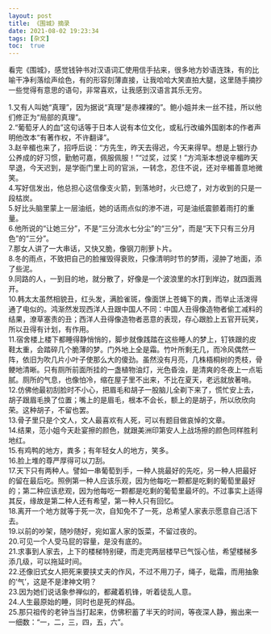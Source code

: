 ```yaml
---
layout: post
title: 《围城》摘录
date: 2021-08-02 19:23:34
tags: [杂文]
toc:  true
---
```


看完《围城》，感觉钱钟书对汉语词汇使用信手拈来，很多地方妙语连珠，有的比喻干净利落绘声绘色，有的形容刻薄直接，让我哈哈大笑直拍大腿，这里随手摘抄一些觉得有意思的语句，非常喜欢，让我感到汉语言其乐无穷。  

1.又有人叫她“真理”，因为据说“真理”是赤裸裸的”。鲍小姐并未一丝不挂，所以他们修正为“局部的真理”。  
2.“葡萄牙人的血”这句话等于日本人说有本位文化，或私行改编外国剧本的作者声明他改本“有著作权，不许翻译”。  
3.赵辛楣也来了，招呼后说：“方先生，昨天去得迟，今天来得早。想是上银行办公养成的好习惯，勤勉可嘉，佩服佩服！”“过奖，过奖！”方鸿渐本想说辛楣昨天早退，今天迟到，是学衙门里上司的官派，一转念，忍住不说，还对辛楣善意地微笑。  
4.写好信发出，他总担心这信像支火箭，到落地时，火已熄了，对方收到的只是一段枯炭。  
5.好比头脑里蒙上一层油纸，她的话雨点似的渗不进，可是油纸震颤着雨打的重量。  
6.他所说的“让她三分”，不是“三分流水七分尘”的“三分”，而是“天下只有三分月色”的“三分”。  
7.那女人讲了一大串话，又快又脆，像钢刀削萝卜片。  
8.冬的雨点，不致把自己的脸摧毁得衰败，只像清明时节的梦雨，浸肿了地面，添了些泥。  
9.同路的人，一到目的地，就分散了，好像是一个波浪里的水打到岸边，就四面溅开。  
10.韩太太虽然相貌丑，红头发，满脸雀斑，像面饼上苍蝇下的粪，而举止活泼得通了电似的。鸿渐然发现西洋人丑跟中国人不同：中国人丑得像造物者偷工减料的结果，潦草塞责的丑；西洋人丑得像造物者恶意的表现，存心跟脸上五官开玩笑，所以丑得有计划，有作用。  
11.宿舍楼上楼下都睡得静悄悄的，脚步就像践踏在这些睡人的梦上，钉铁跟的皮鞋太重，会踏碎几个脆薄的梦。门外地上全是霜。竹叶所剩无几，而冷风偶然一阵，依旧为吹几片小叶子使那么大的傻劲。虽然没有月亮，几株梧桐树的秃枝，骨鲠地清晰。只有厕所前面所挂的一盏植物油灯，光色昏浊，是清爽的冬夜上一点垢腻。厕所的气息，也像怕冷，缩在屋子里不出来，不比在夏天，老远就放著哨。  
12.仿佛他最初刮脸时不小心，把眉毛和胡子一股脑儿全剃下来了，慌忙安上去，胡子跟眉毛换了位置；嘴上的是眉毛，根本不会长，额上的是胡子，所以欣欣向荣。这种胡子，不留也罢。  
13.骨子里只是个文人，文人最喜欢有人死，可以有题目做哀悼的文章。  
14.结果，范小姐今天赴宴擦的颜色，就跟美洲印第安人上战场擦的颜色同样胜利地红。  
15.有鸡鸭的地方，粪多；有年轻女人的地方，笑多。  
16.脸上堆的尊严厚得可以刀刮。  
17.天下只有两种人。譬如一串葡萄到手，一种人挑最好的先吃，另一种人把最好的留在最后吃。照例第一种人应该乐观，因为他每吃一颗都是吃剩的葡萄里最好的；第二种应该悲观，因为他每吃一颗都是吃剩的葡萄里最坏的。不过事实上适得其反，缘故是第二种人还有希望，第一种人只有回忆。  
18.离开一个地方就等于死一次，自知免不了一死，总希望人家表示愿意自己活下去。  
19.以前的吵架，随吵随好，宛如富人家的饭菜，不留过夜的。  
20.可见一个人受马屁的容量，是没有底的。  
21.求事到人家去，上下的楼梯特别硬，而走完两层楼早已气馁心怯，希望楼梯多添几级，可以拖延时间。  
22.还像旧式女人把死来要挟丈夫的作风，不过不用刀子，绳子，砒霜，而用抽象的‘气’，这是不是津神文明？  
23.因为她们说话象参禅似的，都藏着机锋，听着徒乱人意。  
24.人生最原始的睡，同时也是死的样品。  
25.那只祖传的老钟当当打起来，仿佛积蓄了半天的时间，等夜深人静，搬出来一一细数：“一，二，三，四，五，六”。  
